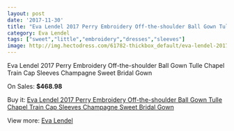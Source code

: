 ```yaml
---
layout: post
date: '2017-11-30'
title: "Eva Lendel 2017 Perry Embroidery Off-the-shoulder Ball Gown Tulle Chapel Train Cap Sleeves Champagne Sweet Bridal Gown"
category: Eva Lendel
tags: ["sweet","little","embroidery","dresses","sleeves"]
image: http://img.hectodress.com/61782-thickbox_default/eva-lendel-2017-perry-embroidery-off-the-shoulder-ball-gown-tulle-chapel-train-cap-sleeves-champagne-sweet-bridal-gown.jpg
---
```

Eva Lendel 2017 Perry Embroidery Off-the-shoulder Ball Gown Tulle Chapel Train Cap Sleeves Champagne Sweet Bridal Gown

On Sales: **$468.98**
<a href="https://www.hectodress.com/eva-lendel/19947-eva-lendel-2017-perry-embroidery-off-the-shoulder-ball-gown-tulle-chapel-train-cap-sleeves-champagne-sweet-bridal-gown.html"><amp-img layout="responsive" width="600" height="600" src="//img.hectodress.com/61782-thickbox_default/eva-lendel-2017-perry-embroidery-off-the-shoulder-ball-gown-tulle-chapel-train-cap-sleeves-champagne-sweet-bridal-gown.jpg" alt="Eva Lendel 2017 Perry Embroidery Off-the-shoulder Ball Gown Tulle Chapel Train Cap Sleeves Champagne Sweet Bridal Gown 0" /></a>
<a href="https://www.hectodress.com/eva-lendel/19947-eva-lendel-2017-perry-embroidery-off-the-shoulder-ball-gown-tulle-chapel-train-cap-sleeves-champagne-sweet-bridal-gown.html"><amp-img layout="responsive" width="600" height="600" src="//img.hectodress.com/61788-thickbox_default/eva-lendel-2017-perry-embroidery-off-the-shoulder-ball-gown-tulle-chapel-train-cap-sleeves-champagne-sweet-bridal-gown.jpg" alt="Eva Lendel 2017 Perry Embroidery Off-the-shoulder Ball Gown Tulle Chapel Train Cap Sleeves Champagne Sweet Bridal Gown 1" /></a>
<a href="https://www.hectodress.com/eva-lendel/19947-eva-lendel-2017-perry-embroidery-off-the-shoulder-ball-gown-tulle-chapel-train-cap-sleeves-champagne-sweet-bridal-gown.html"><amp-img layout="responsive" width="600" height="600" src="//img.hectodress.com/61787-thickbox_default/eva-lendel-2017-perry-embroidery-off-the-shoulder-ball-gown-tulle-chapel-train-cap-sleeves-champagne-sweet-bridal-gown.jpg" alt="Eva Lendel 2017 Perry Embroidery Off-the-shoulder Ball Gown Tulle Chapel Train Cap Sleeves Champagne Sweet Bridal Gown 2" /></a>
<a href="https://www.hectodress.com/eva-lendel/19947-eva-lendel-2017-perry-embroidery-off-the-shoulder-ball-gown-tulle-chapel-train-cap-sleeves-champagne-sweet-bridal-gown.html"><amp-img layout="responsive" width="600" height="600" src="//img.hectodress.com/61786-thickbox_default/eva-lendel-2017-perry-embroidery-off-the-shoulder-ball-gown-tulle-chapel-train-cap-sleeves-champagne-sweet-bridal-gown.jpg" alt="Eva Lendel 2017 Perry Embroidery Off-the-shoulder Ball Gown Tulle Chapel Train Cap Sleeves Champagne Sweet Bridal Gown 3" /></a>
<a href="https://www.hectodress.com/eva-lendel/19947-eva-lendel-2017-perry-embroidery-off-the-shoulder-ball-gown-tulle-chapel-train-cap-sleeves-champagne-sweet-bridal-gown.html"><amp-img layout="responsive" width="600" height="600" src="//img.hectodress.com/61785-thickbox_default/eva-lendel-2017-perry-embroidery-off-the-shoulder-ball-gown-tulle-chapel-train-cap-sleeves-champagne-sweet-bridal-gown.jpg" alt="Eva Lendel 2017 Perry Embroidery Off-the-shoulder Ball Gown Tulle Chapel Train Cap Sleeves Champagne Sweet Bridal Gown 4" /></a>
<a href="https://www.hectodress.com/eva-lendel/19947-eva-lendel-2017-perry-embroidery-off-the-shoulder-ball-gown-tulle-chapel-train-cap-sleeves-champagne-sweet-bridal-gown.html"><amp-img layout="responsive" width="600" height="600" src="//img.hectodress.com/61784-thickbox_default/eva-lendel-2017-perry-embroidery-off-the-shoulder-ball-gown-tulle-chapel-train-cap-sleeves-champagne-sweet-bridal-gown.jpg" alt="Eva Lendel 2017 Perry Embroidery Off-the-shoulder Ball Gown Tulle Chapel Train Cap Sleeves Champagne Sweet Bridal Gown 5" /></a>
<a href="https://www.hectodress.com/eva-lendel/19947-eva-lendel-2017-perry-embroidery-off-the-shoulder-ball-gown-tulle-chapel-train-cap-sleeves-champagne-sweet-bridal-gown.html"><amp-img layout="responsive" width="600" height="600" src="//img.hectodress.com/61783-thickbox_default/eva-lendel-2017-perry-embroidery-off-the-shoulder-ball-gown-tulle-chapel-train-cap-sleeves-champagne-sweet-bridal-gown.jpg" alt="Eva Lendel 2017 Perry Embroidery Off-the-shoulder Ball Gown Tulle Chapel Train Cap Sleeves Champagne Sweet Bridal Gown 6" /></a>

Buy it: [Eva Lendel 2017 Perry Embroidery Off-the-shoulder Ball Gown Tulle Chapel Train Cap Sleeves Champagne Sweet Bridal Gown](https://www.hectodress.com/eva-lendel/19947-eva-lendel-2017-perry-embroidery-off-the-shoulder-ball-gown-tulle-chapel-train-cap-sleeves-champagne-sweet-bridal-gown.html "Eva Lendel 2017 Perry Embroidery Off-the-shoulder Ball Gown Tulle Chapel Train Cap Sleeves Champagne Sweet Bridal Gown")

View more: [Eva Lendel](https://www.hectodress.com/374-eva-lendel "Eva Lendel")